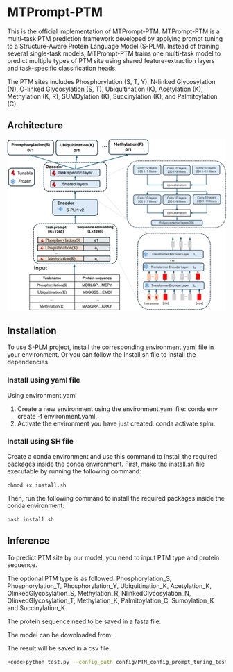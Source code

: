 # MTPrompt-PTM

This is the official implementation of MTPrompt-PTM. MTPrompt-PTM is a multi-task PTM prediction framework developed by applying prompt tuning to a Structure-Aware Protein Language Model (S-PLM). Instead of training several single-task models, MTPrompt-PTM trains one multi-task model to predict multiple types of PTM site using shared feature-extraction layers and task-specific classification heads. 

The PTM sites includes Phosphorylation (S, T, Y), N-linked Glycosylation (N), O-linked Glycosylation (S, T), Ubiquitination (K), Acetylation (K), Methylation (K, R), SUMOylation (K), Succinylation (K), and Palmitoylation (C).

<h2>Architecture</h2>
<img width="800" alt="image" src="https://github.com/hanye311/MTPrompt-PTM/blob/main/Architecture.jpg" />

<h2>Installation</h2>

To use S-PLM project, install the corresponding environment.yaml file in your environment. Or you can follow the install.sh file to install the dependencies.

<h3>Install using yaml file</h3>

Using environment.yaml

1. Create a new environment using the environment.yaml file: conda env create -f environment.yaml.
2. Activate the environment you have just created: conda activate splm.

<h3>Install using SH file</h3>

Create a conda environment and use this command to install the required packages inside the conda environment. First, make the install.sh file executable by running the following command:

<code>chmod +x install.sh</code>

Then, run the following command to install the required packages inside the conda environment:

<code>bash install.sh</code>

<h2>Inference</h2>

To predict PTM site by our model, you need to input PTM type and protein sequence. 

The optional PTM type is as followed: Phosphorylation_S, Phosphorylation_T, Phosphorylation_Y, Ubiquitination_K, Acetylation_K, OlinkedGlycosylation_S, Methylation_R, NlinkedGlycosylation_N, OlinkedGlycosylation_T, Methylation_K, Palmitoylation_C, Sumoylation_K and Succinylation_K.

The protein sequence need to be saved in a fasta file.

The model can be downloaded from: 

The result will be saved in a csv file.

```bash
<code>python test.py --config_path config/PTM_config_prompt_tuning_test.yaml --model_path best_model_13ptm_final.pth --data_path data/Phosphorylation_S_sequence.fasta --PTM_type Phosphorylation_S --save_path data</code>
